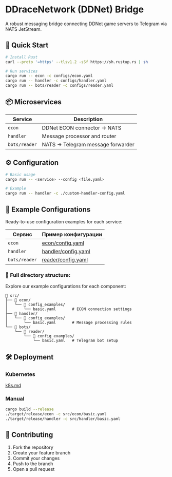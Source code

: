 # DDraceNetwork (DDNet) Bridge

A robust messaging bridge connecting DDNet game servers to Telegram via NATS JetStream.

## 🚀 Quick Start

```bash
# Install Rust
curl --proto '=https' --tlsv1.2 -sSf https://sh.rustup.rs | sh

# Run services
cargo run -- econ -c configs/econ.yaml
cargo run -- handler -c configs/handler.yaml
cargo run -- bots/reader -c configs/reader.yaml
```

## 📦 Microservices

| Service       | Description                       |
|---------------|-----------------------------------|
| `econ`        | DDNet ECON connector → NATS       |
| `handler`     | Message processor and router      |
| `bots/reader` | NATS → Telegram message forwarder |

## ⚙️ Configuration

```bash
# Basic usage
cargo run -- <service> --config <file.yaml>

# Example
cargo run -- handler -c ./custom-handler-config.yaml
```

## 📁 Example Configurations

Ready-to-use configuration examples for each service:

| Сервис        | Пример конфигурации                                              |
|---------------|------------------------------------------------------------------|
| `econ`        | [econ/config.yaml](src/econ/config_examples/basic.yaml)          |
| `handler`     | [handler/config.yaml](src/handler/config_examples/basic.yaml)    |
| `bots/reader` | [reader/config.yaml](src/bots/reader/config_examples/basic.yaml) |

### 📁 Full directory structure:

Explore our example configurations for each component:

```
📂 src/
├── 📂 econ/
│   └── 📂 config_examples/
│       └── basic.yaml       # ECON connection settings
├── 📂 handler/
│   └── 📂 config_examples/
│       └── basic.yaml       # Message processing rules
└── 📂 bots/
    └── 📂 reader/
        └── 📂 config_examples/
            └── basic.yaml   # Telegram bot setup      
```

## 🛠 Deployment

### Kubernetes

[k8s.md](guide/k8s.md)

### Manual

```bash
cargo build --release
./target/release/econ -c src/econ/basic.yaml
./target/release/handler -c src/handler/basic.yaml
```

## 🤝 Contributing

1. Fork the repository
2. Create your feature branch
3. Commit your changes
4. Push to the branch
5. Open a pull request
